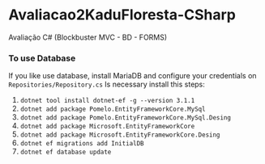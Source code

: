 # Avaliacao2KaduFloresta-CSharp
Avaliação C# (Blockbuster MVC - BD - FORMS)

### To use Database
If you like use database, install MariaDB and configure your credentials on `Repositories/Repository.cs`
Is necessary install this steps:
1. `dotnet tool install dotnet-ef -g --version 3.1.1`
2. `dotnet add package Pomelo.EntityFrameworkCore.MySql`
3. `dotnet add package Pomelo.EntityFrameworkCore.MySql.Desing`
4. `dotnet add package Microsoft.EntityFrameworkCore`
5. `dotnet add package Microsoft.EntityFrameworkCore.Desing`
6. `dotnet ef migrations add InitialDB`
7. `dotnet ef database update`
